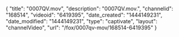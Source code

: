 {
    "title": "0007QV.mov",
    "description": "0007QV.mov.",
    "channelid": "168514",
    "videoid": "6419395",
    "date_created": "1444149231",
    "date_modified": "1444149231",
    "type": "captivate",
    "layout": "channelVideo",
    "url": "\/fox\/0007qv-mov\/168514-6419395"
}